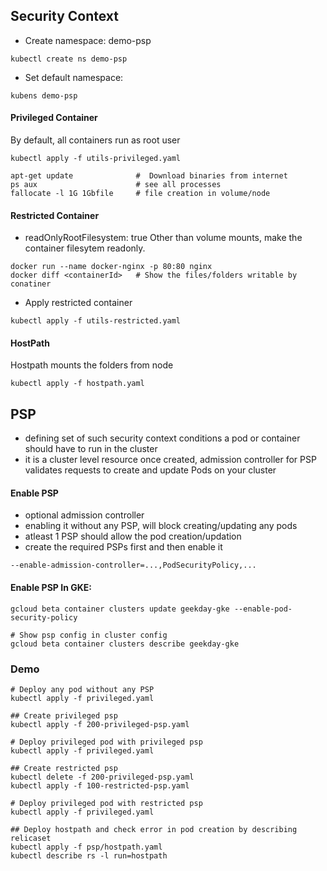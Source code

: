 ## Security Context
- Create namespace: demo-psp
```
kubectl create ns demo-psp
```
- Set default namespace: 
```
kubens demo-psp
```

#### Privileged Container
By default, all containers run as root user
```
kubectl apply -f utils-privileged.yaml

apt-get update              #  Download binaries from internet
ps aux                      # see all processes
fallocate -l 1G 1Gbfile     # file creation in volume/node
```

#### Restricted Container

* readOnlyRootFilesystem: true
Other than volume mounts, make the container filesytem readonly. 
```
docker run --name docker-nginx -p 80:80 nginx
docker diff <containerId>   # Show the files/folders writable by conatiner
```

- Apply restricted container 
```
kubectl apply -f utils-restricted.yaml
```

#### HostPath
Hostpath mounts the folders from node
```
kubectl apply -f hostpath.yaml
```

## PSP
- defining set of such security context conditions a pod or container should have to run in the cluster
- it is a cluster level resource once created, admission controller for PSP validates requests to create and update Pods on your cluster

#### Enable PSP
- optional admission controller
- enabling it without any PSP, will block creating/updating any pods
- atleast 1 PSP should allow the pod creation/updation
- create the required PSPs first and then enable it
```
--enable-admission-controller=...,PodSecurityPolicy,...
```

#### Enable PSP In GKE:
```
gcloud beta container clusters update geekday-gke --enable-pod-security-policy

# Show psp config in cluster config
gcloud beta container clusters describe geekday-gke
```

### Demo
```
# Deploy any pod without any PSP
kubectl apply -f privileged.yaml

## Create privileged psp
kubectl apply -f 200-privileged-psp.yaml

# Deploy privileged pod with privileged psp
kubectl apply -f privileged.yaml

## Create restricted psp
kubectl delete -f 200-privileged-psp.yaml 
kubectl apply -f 100-restricted-psp.yaml

# Deploy privileged pod with restricted psp
kubectl apply -f privileged.yaml

## Deploy hostpath and check error in pod creation by describing relicaset
kubectl apply -f psp/hostpath.yaml
kubectl describe rs -l run=hostpath
```

